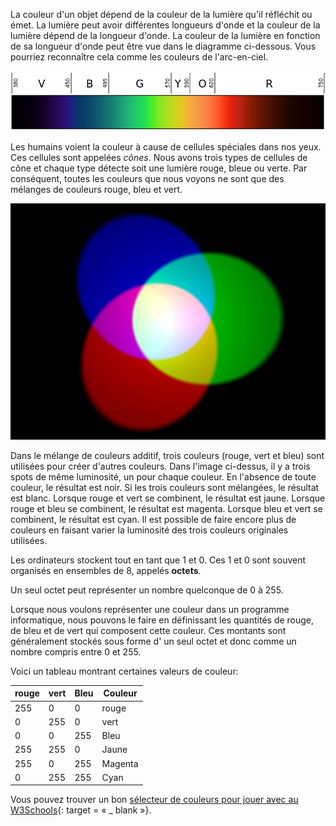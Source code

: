 La couleur d'un objet dépend de la couleur de la lumière qu'il réfléchit ou émet. La lumière peut avoir différentes longueurs d'onde et la couleur de la lumière dépend de la longueur d'onde. La couleur de la lumière en fonction de sa longueur d'onde peut être vue dans le diagramme ci-dessous. Vous pourriez reconnaître cela comme les couleurs de l'arc-en-ciel.

![Spectre visible](images/linear-visible-spectrum.png)

Les humains voient la couleur à cause de cellules spéciales dans nos yeux. Ces cellules sont appelées *cônes*. Nous avons trois types de cellules de cône et chaque type détecte soit une lumière rouge, bleue ou verte. Par conséquent, toutes les couleurs que nous voyons ne sont que des mélanges de couleurs rouge, bleu et vert.

![Mélange de couleurs additif](images/additive-colour-mixing.png)

Dans le mélange de couleurs additif, trois couleurs (rouge, vert et bleu) sont utilisées pour créer d'autres couleurs. Dans l'image ci-dessus, il y a trois spots de même luminosité, un pour chaque couleur. En l'absence de toute couleur, le résultat est noir. Si les trois couleurs sont mélangées, le résultat est blanc. Lorsque rouge et vert se combinent, le résultat est jaune. Lorsque rouge et bleu se combinent, le résultat est magenta. Lorsque bleu et vert se combinent, le résultat est cyan. Il est possible de faire encore plus de couleurs en faisant varier la luminosité des trois couleurs originales utilisées.

Les ordinateurs stockent tout en tant que 1 et 0. Ces 1 et 0 sont souvent organisés en ensembles de 8, appelés **octets**.

Un seul octet peut représenter un nombre quelconque de 0 à 255.

Lorsque nous voulons représenter une couleur dans un programme informatique, nous pouvons le faire en définissant les quantités de rouge, de bleu et de vert qui composent cette couleur. Ces montants sont généralement stockés sous forme d' un seul octet et donc comme un nombre compris entre 0 et 255.

Voici un tableau montrant certaines valeurs de couleur:

| rouge | vert | Bleu | Couleur |
| ----- | ---- | ---- | ------- |
| 255   | 0    | 0    | rouge   |
| 0     | 255  | 0    | vert    |
| 0     | 0    | 255  | Bleu    |
| 255   | 255  | 0    | Jaune   |
| 255   | 0    | 255  | Magenta |
| 0     | 255  | 255  | Cyan    |

Vous pouvez trouver un bon [sélecteur de couleurs pour jouer avec au W3Schools](https://www.w3schools.com/colors/colors_rgb.asp){: target = « _ blank »}.